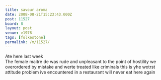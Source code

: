 ```yaml
---
title: savour aroma
date: 2008-08-21T15:23:43.000Z
post: 11527
board: 8
layout: post
venue: v1978
tags: [folkestone]
permalink: /m/11527/
---
```

Ate here last week   
The female maitre de was rude and unpleasant to the point of hostility
we overordered by mistake and werte treated like criminals
this is yhe wotrst attitude problem ive encountered in a restaurant
will never eat here again
